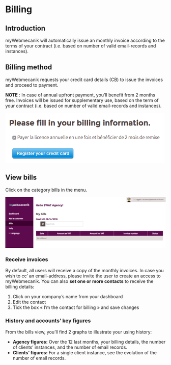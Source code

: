 # Billing

## Introduction ##

myWebmecanik will automatically issue an monthly invoice according to the terms of your contract (i.e. based on number of valid email-records and instances).

## Billing method ##

myWebmecanik requests your credit card details (CB) to issue the invoices and proceed to payment.

**NOTE** : In case of annual upfront payment, you’ll benefit from 2 months free. Invoices will be issued for supplementary use, based on the term of your contract (i.e. based on number of valid email-records and instances).

![image](assets/billing-mode.png)

## View bills ##

Click on the category bills in the menu.

![image](assets/bills.png)

### Receive invoices ###

By default, all users will receive a copy of the monthly invoices. In case you wish to cc’ an email-address, please invite the user to create an access to myWebmecanik. You can also **set one or more contacts** to receive the billing details:
1. Click on your company’s name from your dashboard
2. Edit the contact
3. Tick the box « I’m the contact for billing » and save changes

### History and accounts’ key figures
From the bills view, you’ll find 2 graphs to illustrate your using history:
* **Agency figures:** Over the 12 last months, your billing details, the number of clients’ instances, and the number of email records.
* **Clients’ figures:** For a single client instance, see the evolution of the number of email records.
